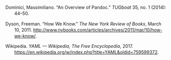 <div class="csl-bib-body"
style="line-height: 1.35; padding-left: 2em; text-indent:-2em;">

Dominici, Massimiliano. “An Overview of Pandoc.” *TUGboat* 35, no. 1
(2014): 44–50.

Dyson, Freeman. “How We Know.” *The New York Review of Books*, March 10,
2011. http://www.nybooks.com/articles/archives/2011/mar/10/how-we-know/.

Wikipedia. *YAML — Wikipedia, The Free Encyclopedia*, 2017.
https://en.wikipedia.org/w/index.php?title=YAML&oldid=759599372.

</div>
